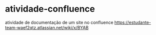# atividade-confluence
atividade de documentação de um site no confluence
https://estudante-team-waef2qtz.atlassian.net/wiki/x/BYAB
